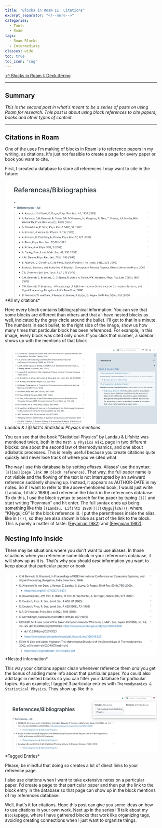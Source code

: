 ```yaml
---
title: "Blocks in Roam II: Citations"
excerpt_separator: "<!--more-->"
categories:
  - Tools
  - Roam
tags:
  - Roam Blocks
  - Intermediate
classes: wide
toc: true
toc_icon: "cog"
---
```


[↩ Blocks in Roam I: Decluttering](https://costarichard.github.io/tools/roam/roam-blocks/)

---
## Summary


*This is the second post in what's meant to be a series of posts on using Roam for research. This post is about using block references to cite papers, books and other types of content.*

---


## Citations in Roam

One of the uses I'm making of blocks in Roam is to reference papers in my writing, as citations. It's just not feasible to create a page for every paper or book you want to cite. 

First, I created a database to store all references I may want to cite in the future:


<img src="/assets/images/roam-citations/references.png" width="600" class="center">
*All my citations*


Here every block contains bibliographical information. You can see that some blocks are different than others and that all have nested blocks as well, indicated by the grey circle around the bullet. I'll get to that in a minute. The numbers in each bullet, to the right side of the image, show us how many times that particular block has been referenced. For example, in this image, every block was cited only once. If you click that number, a sidebar shows up with the mentions of that block

![](/assets/images/roam-citations/mentions.png)
*Landau & Lifshitz's Statistical Physics mentions*

You can see that the book "Statistical Physics" by Landau & Lifshitz was mentioned twice, both in the `Math & Physics Wiki` page in two different blocks: one about the second law of thermodynamics, and one about adiabatic processes. This is really useful because you create citations quite quickly and never lose track of where you've cited what.

The way I use this database is by setting *aliases*. Aliases' use the syntax: `[alias](page link OR block reference)`. That way, the full paper name is not visible and the flowing of the text is not interrupted by an awkward reference suddenly showing up. Instead, it appears as AUTHOR-DATE in my notes.  So if I want to refer to the above-mentioned book, I would just write (Landau, Lifshtz 1980) and reference the block in the references database. To do this, I use the block syntax to search for the paper by typing `(())` and start writing "Feynman" and hit enter. The full syntax ends up being something like this `[(Landau, Lifshtz 1980)](((KNygujlcG)))`, where "KNygujlcG" is the block reference id. I put the parentheses inside the alias, like in `[()]`, so they are also shown in blue as part of the link to the block. This is purely a matter of taste: ([Feynman 1982](https://link.springer.com/article/10.1007/BF02650179)) and [(Feynman 1982)](https://link.springer.com/article/10.1007/BF02650179).

## Nesting Info Inside

There may be situations where you don't want to use aliases. In those situations when you reference some block in your references database, it will show up as it is. That's why you should *nest* information you want to keep about that particular paper or book 

<img src="/assets/images/roam-citations/nested.png" width="600" class="center">
*Nested information*

This way your citations appear clean whenever reference them *and* you get the bonus of adding more info about that particular paper. You could also add tags in nested blocks so you can filter your database for particular topics. As an example, I tagged 3 particular entries with `Thermodynamics & Statistical Physics`. They show up like this

<img src="/assets/images/roam-citations/nested2.png" width="600" class="center">
*Tagged Entries*

Please, be mindful that doing so creates a lot of direct links to your reference page. 

I also use citations when I want to take extensive notes on a particular paper. I'd create a page to that particular paper and then put the link to the block entry in the database so that page can show up in the block mentions of my references database.

Well, that's it for citations. Hope this post can give you some ideas on how to use citations in your own work. Next up in the series I'll talk about my `Blocks`page, where I have gathered blocks that work like organizing tags, avoiding creating connections when I just want to organize things.

